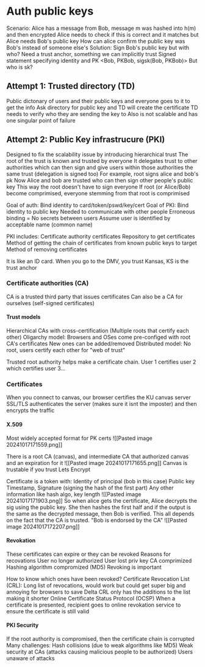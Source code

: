 # Auth public keys
Scenario: 
	Alice has a message from Bob, message m was hashed into h(m) and then encrypted 
	Alice needs to check if this is correct and it matches but Alice needs Bob's public key
	How can alice confirm the public key was Bob's instead of someone else's
Solution: 
	Sign Bob's public key but with who? 
	Need a trust anchor, something we can implicitly trust 
	Signed statement specifying identity and PK
		<Bob, PKBob, sigsk(Bob, PKBob)>
		But who is sk?
## Attempt 1: Trusted directory (TD)
Public dictonary of users and their public keys and everyone goes to it to get the info
Ask directory for public key and TD will create the certificate
TD needs to verify who they are sending the key to 
Also is not scalable and has one singular point of failure

## Attempt 2: Public Key infrastrucure (PKI)
Designed to fix the scalability issue by introducing hierarchical trust
	The root of the trust is known and trusted by everyone
	It delegates trust to other authorities which can then sign and give users within those authorities the same trust (delegation is signed too)
		For example, root signs alice and bob's pk
		Now Alice and bob are trusted who can then sign other people's public key
	This way the root doesn't have to sign everyone
If root (or Alice/Bob) become comprimised, everyone stemming from that root is comprimised 

Goal of auth: Bind identity to card/token/pswd/key/cert
Goal of PKI: Bind identity to public key
	Needed to communicate with other people
	Erroneous binding = No secrets between users
	Assume user is identified by acceptable name (common name)

PKI includes:
	Certificate authority
	certificates
	Repository to get certificates
	Method of getting the chain of certificates from known public keys to target
	Method of removing certificates

It is like an ID card. When you go to the DMV, you trust Kansas, KS is the trust anchor

### Certificate authorities (CA)
CA is a trusted third party that issues certificates
	Can also be a CA for ourselves (self-signed certificates)
	

#### Trust models
Hierarchical CAs with cross-certification (Multiple roots that certify each other)
Oligarchy model: 
	Browsers and OSes come pre-configed with root CA's certificates
	New ones can be added/removed
Distributed model:
	No root, users certify each other for "web of trust"

Trusted root authority helps make a certificate chain. User 1 certifies user 2 which certifies user 3...


### Certificates
When you connect to canvas, our browser certifies the KU canvas server
SSL/TLS authenticates the server (makes sure it isnt the imposter) and then encrypts the traffic

#### X.509
Most widely accepted format for PK certs
![[Pasted image 20241017171559.png]]

There is a root CA (canvas), and intermediate CA that authorized canvas and an expiration for it
![[Pasted image 20241017171655.png]]
Canvas is trustable if you trust Lets Encrypt

Certificate is a token with:
	Identity of principal (bob in this case)
	Public key
	Timestamp, 
	Signature (signing the hash of the first part)
	Any other information like hash algo, key length
![[Pasted image 20241017171903.png]]
So when alice gets the certificate, Alice decrypts the sig using the public key. She then hashes the first half and if the output is the same as the decrypted message, then Bob is verified. This all depends on the fact that the CA is trusted.
	"Bob is endorsed by the CA"
![[Pasted image 20241017172207.png]]

#### Revokation
These certificates can expire or they can be revoked
Reasons for recovations
	User no longer authorized
	User lost priv key
	CA comprimized 
	Hashing algorithm compromized (MD5)
Revoking is important

How to know which ones have been revoked?
	Certificate Revocation List (CRL): Long list of revocations, would work but could get super big and annoying for browsers to save
		Delta CRL only has the additions to the list making it shorter
	Online Certificate Status Protocol (OCSP)
		When a certificate is presented, recipient goes to online revokation service to ensure the certificate is still valid

#### PKI Security
If the root authority is compromised, then the certificate chain is corrupted
Many challenges:
	Hash collisions (due to weak algorithms like MD5)
	Weak security at CAs (attacks causing malicious people to be authorized)
	Users unaware of attacks


